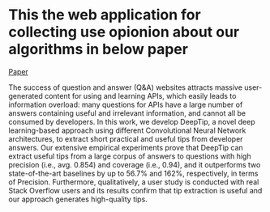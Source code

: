 # This the web application for collecting use opionion about our algorithms in below paper
[Paper](https://ieeexplore.ieee.org/abstract/document/8816774)


The success of question and answer (Q&A) websites attracts massive user-generated content for using and learning APIs, which easily leads to information overload: many questions for APIs have a large number of answers containing useful and irrelevant information, and cannot all be consumed by developers. In this work, we develop DeepTip, a novel deep learning-based approach using different Convolutional Neural Network architectures, to extract short practical and useful tips from developer answers. Our extensive empirical experiments prove that DeepTip can extract useful tips from a large corpus of answers to questions with high precision (i.e., avg. 0.854) and coverage (i.e., 0.94), and it outperforms two state-of-the-art baselines by up to 56.7% and 162%, respectively, in terms of Precision. Furthermore, qualitatively, a user study is conducted with real Stack Overflow users and its results confirm that tip extraction is useful and our approach generates high-quality tips.
